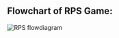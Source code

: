 ## Flowchart of RPS Game:
![RPS flowdiagram](https://user-images.githubusercontent.com/94137581/142774102-7f564bba-a8a0-4486-9b14-dd3cfbde484d.png)

